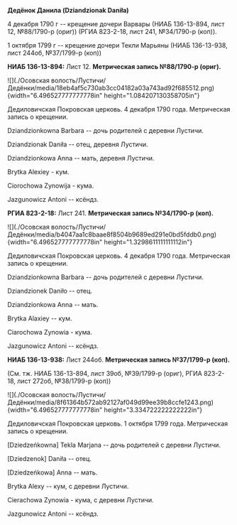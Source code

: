 **Дедёнок Данила (Dziandzionak Daniła)**

4 декабря 1790 г -- крещение дочери Варвары (НИАБ 136-13-894, лист 12,
№88/1790-р (ориг)) (РГИА 823-2-18, лист 241, №34/1790-р (коп)).

1 октября 1799 г -- крещение дочери Текли Марьяны (НИАБ 136-13-938, лист
244об, №37/1799-р (коп))

**НИАБ 136-13-894:** Лист 12. **Метрическая запись №88/1790-р (ориг).**

![](./Осовская волость/Лустичи/Дедёнки/media/18eb4af5c730ab3cc04182a03a743ad92f685512.png){width="6.496527777777778in"
height="1.084207130358705in"}

Дедиловичская Покровская церковь. 4 декабря 1790 года. Метрическая
запись о крещении.

Dziandzionkowna Barbara -- дочь родителей с деревни Лустичи.

Dziandzionak Daniła -- отец, деревня Лустичи.

Dziandzionkowa Anna -- мать, деревня Лустичи.

Brytka Alexiey - кум.

Ciorochowa Zynowija - кума.

Jazgunowicz Antoni -- ксёндз.

**РГИА 823-2-18:** Лист 241. **Метрическая запись №34/1790-р (коп).**

![](./Осовская волость/Лустичи/Дедёнки/media/b4047aa1c8baae8f8504b9689ed291e0bd5fddb0.png){width="6.496527777777778in"
height="1.3298611111111112in"}

Дедиловичская Покровская церковь. 4 декабря 1790 года. Метрическая
запись о крещении.

Dziandzionkowna Barbara -- дочь родителей с деревни Лустичи.

Dziandzionek Daniło -- отец.

Dziandzionkowa Anna -- мать.

Brytka Alaxiey -- кум.

Ciarochowa Zynowia - кума.

Jazgunowicz Antoni -- ксёндз.

**НИАБ 136-13-938:** Лист 244об. **Метрическая запись №37/1799-р
(коп).**

(См. тж. НИАБ 136-13-894, лист 39об, №39/1799-р (ориг), РГИА 823-2-18,
лист 272об, №38/1799-р (коп))

![](./Осовская волость/Лустичи/Дедёнки/media/8f61364b572ab92127af049d99ee39b8ccfe1243.png){width="6.496527777777778in"
height="3.334722222222222in"}

Дедиловичская Покровская церковь. 1 октября 1799 года. Метрическая
запись о крещении.

\[Dziedzeńkowna\] Tekla Marjana -- дочь родителей с деревни Лустичи.

\[Dziedzenok\] Daniła -- отец.

\[Dziedzeńkowa\] Anna -- мать.

Brytka Alexy -- кум, с деревни Лустичи.

Cierachowa Zynowia - кума, с деревни Лустичи.

Jazgunowicz Antoni -- ксёндз.
